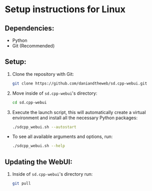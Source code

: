 # Setup instructions for Linux

## Dependencies:

- Python
- Git (Recommended)

## Setup:

1. Clone the repository with Git:
    ```bash
    git clone https://github.com/daniandtheweb/sd.cpp-webui.git
    ```

2. Move inside of `sd.cpp-webui`'s directory:
    ```bash
    cd sd.cpp-webui
    ```

3. Execute the launch script, this will automatically create a virtual environment and install all the necessary Python packages:
    ```bash
    ./sdcpp_webui.sh --autostart
    ```

- To see all available arguments and options, run:
    ```bash
    ./sdcpp_webui.sh --help
    ```

## Updating the WebUI:

1. Inside of `sd.cpp-webui`'s directory run:
    ```bash
    git pull
    ```
